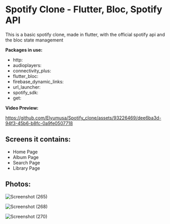 # Spotify Clone - Flutter, Bloc, Spotify API

This is a basic spotify clone, made in flutter, with the official spotify api and the bloc state management

**Packages in use:**
  - http: 
  - audioplayers: 
  - connectivity_plus:
  - flutter_bloc: 
  - firebase_dynamic_links: 
  - url_launcher: 
  - spotify_sdk: 
  - get:



 **Video Preview:**
 
 https://github.com/Elyumusa/Spotify_clone/assets/93226469/dee6ba3d-94f3-45b6-b8fc-0a9fe0507718
 
 
 ## Screens it contains:
   - Home Page
   - Album Page
   - Search Page
   - Library Page
 ## Photos:
 
![Screenshot (265)](https://github.com/Elyumusa/Spotify_clone/assets/93226469/d688de1c-6411-4b89-b7ea-af87a234e56e)


![Screenshot (268)](https://github.com/Elyumusa/Spotify_clone/assets/93226469/5dd44eeb-52c2-41b2-aaa2-e5ca874de18c)


![Screenshot (270)](https://github.com/Elyumusa/Spotify_clone/assets/93226469/da6b636d-83a0-4079-b0bc-95f1806040b2)


